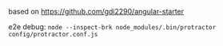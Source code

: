 based on https://github.com/gdi2290/angular-starter

e2e debug: `node --inspect-brk node_modules/.bin/protractor config/protractor.conf.js`
